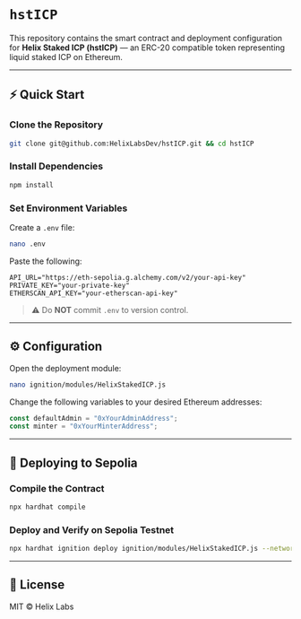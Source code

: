 # `hstICP`

This repository contains the smart contract and deployment configuration for **Helix Staked ICP (hstICP)** — an ERC-20 compatible token representing liquid staked ICP on Ethereum.

---

## ⚡ Quick Start

### Clone the Repository

```bash
git clone git@github.com:HelixLabsDev/hstICP.git && cd hstICP
```

### Install Dependencies

```bash
npm install
```

### Set Environment Variables

Create a `.env` file:

```bash
nano .env
```

Paste the following:

```env
API_URL="https://eth-sepolia.g.alchemy.com/v2/your-api-key"
PRIVATE_KEY="your-private-key"
ETHERSCAN_API_KEY="your-etherscan-api-key"
```

> ⚠️ Do **NOT** commit `.env` to version control.

---

## ⚙️ Configuration

Open the deployment module:

```bash
nano ignition/modules/HelixStakedICP.js
```

Change the following variables to your desired Ethereum addresses:

```js
const defaultAdmin = "0xYourAdminAddress";
const minter = "0xYourMinterAddress";
```

---

## 🚀 Deploying to Sepolia

### Compile the Contract

```bash
npx hardhat compile
```

### Deploy and Verify on Sepolia Testnet

```bash
npx hardhat ignition deploy ignition/modules/HelixStakedICP.js --network arb_sepolia
```

---

## 📄 License

MIT © Helix Labs
